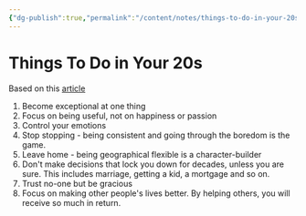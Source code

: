 ```yaml
---
{"dg-publish":true,"permalink":"/content/notes/things-to-do-in-your-20s/","noteIcon":""}
---
```


# Things To Do in Your 20s

Based on this [article](https://iamalexmathers.medium.com/14-things-i-wish-i-knew-at-25-now-that-im-38-b9796e9ba574)

1. Become exceptional at one thing
2. Focus on being useful, not on happiness or passion
3. Control your emotions
4. Stop stopping - being consistent and going through the boredom is the game.
5. Leave home - being geographical flexible is a character-builder
6. Don't make decisions that lock you down for decades, unless you are sure. This includes marriage, getting a kid, a mortgage and so on.
7. Trust no-one but be gracious
8. Focus on making other people's lives better. By helping others, you will receive so much in return.